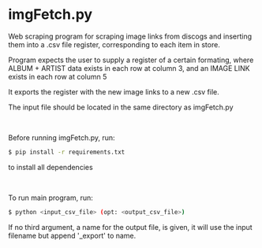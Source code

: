 # imgFetch.py

Web scraping program for scraping image links from discogs and inserting them into a .csv file register, corresponding to each item in store.

Program expects the user to supply a register of a certain formating, where ALBUM + ARTIST data exists in each row at column 3, and an IMAGE LINK exists in each row at column 5

It exports the register with the new image links to a new .csv file.

The input file should be located in the same directory as imgFetch.py


<br>

Before running imgFetch.py, run:
```bash
$ pip install -r requirements.txt
```

to install all dependencies

<br>

To run main program, run:
```bash
$ python <input_csv_file> (opt: <output_csv_file>)
```



If no third argument, a name for the output file, is given, it will use the input filename but append '_export' to name. 
